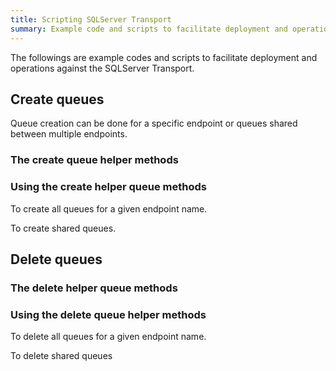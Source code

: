 ```yaml
---
title: Scripting SQLServer Transport 
summary: Example code and scripts to facilitate deployment and operational actions against the SQLServer Transport.
---
```


The followings are example codes and scripts to facilitate deployment and operations against the SQLServer Transport.


## Create queues

Queue creation can be done for a specific endpoint or queues shared between multiple endpoints.


### The create queue helper methods

<!-- import sqlserver-create-queues -->


### Using the create helper queue methods 

To create all queues for a given endpoint name.

<!-- import sqlserver-create-queues-endpoint-usage -->

To create shared queues.

<!-- import sqlserver-create-queues-shared-usage -->


## Delete queues


### The delete helper queue methods

<!-- import sqlserver-delete-queues -->


### Using the delete queue helper methods

To delete all queues for a given endpoint name.

<!-- import sqlserver-delete-queues-endpoint-usage -->

To delete shared queues

<!-- import sqlserver-delete-queues-shared-usage -->